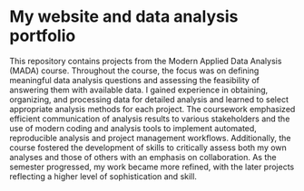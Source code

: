 # My website and data analysis portfolio 
This repository contains projects from the Modern Applied Data Analysis (MADA) course. Throughout the course, the focus was on defining meaningful data analysis questions and assessing the feasibility of answering them with available data. I gained experience in obtaining, organizing, and processing data for detailed analysis and learned to select appropriate analysis methods for each project. The coursework emphasized efficient communication of analysis results to various stakeholders and the use of modern coding and analysis tools to implement automated, reproducible analysis and project management workflows. Additionally, the course fostered the development of skills to critically assess both my own analyses and those of others with an emphasis on collaboration. As the semester progressed, my work became more refined, with the later projects reflecting a higher level of sophistication and skill.

